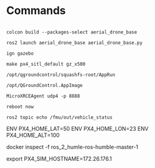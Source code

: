 # Commands

```bush

colcon build --packages-select aerial_drone_base

ros2 launch aerial_drone_base aerial_drone_base.py

ign gazebo

make px4_sitl_default gz_x500

/opt/qgroundcontrol/squashfs-root/AppRun

/opt/QGroundControl.AppImage

MicroXRCEAgent udp4 -p 8888

reboot now

ros2 topic echo /fmu/out/vehicle_status
```

ENV PX4_HOME_LAT=50
ENV PX4_HOME_LON=23
ENV PX4_HOME_ALT=100

docker inspect -f ros_2_humle-ros-humble-master-1

export PX4_SIM_HOSTNAME=172.26.176.1